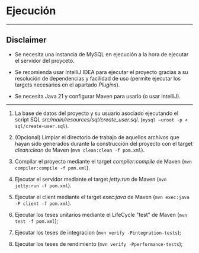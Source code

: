 # Ejecución

---

## Disclaimer

- Se necesita una instancia de MySQL en ejecución a la hora de ejecutar el servidor del proyceto.

- Se recomienda usar IntelliJ IDEA para ejecutar el proyecto gracias a su resolución de dependencias y facilidad de uso
  (permite ejecutar los targets necesarios en el apartado *Plugins*).

- Se necesita Java 21 y configurar Maven para usarlo (o usar IntelliJ).

---

1. La base de datos del proyecto y su usuario asociado ejecutando el script SQL
   *src/main/resources/sql/create_user.sql*.
   (```mysql –uroot -p < sql/create-user.sql```).
1. (Opcional) Limpiar el directorio de trabajo de aquellos archivos que hayan sido
   generados durante la construcción del proyecto con el target *clean:clean* de Maven
   (```mvn clean:clean -f pom.xml```).

2. Compilar el proyecto mediante el target *compiler:compile* de Maven (```mvn compiler:compile -f pom.xml```).

3. Ejecutar el servidor mediante el target *jetty:run* de Maven (```mvn jetty:run -f pom.xml```).

4. Ejecutar el client mediante el target *exec:java* de Maven (```mvn exec:java -P client -f pom.xml```).

5. Ejecutar los teses unitarios mediante el LifeCycle "test" de Maven (```mvn test -f pom.xml```);

6. Ejecutar los teses de integracion (```mvn verify -Pintegration-tests```);

7. Ejecutar los teses de rendimiento (```mvn verify -Pperformance-tests```);

